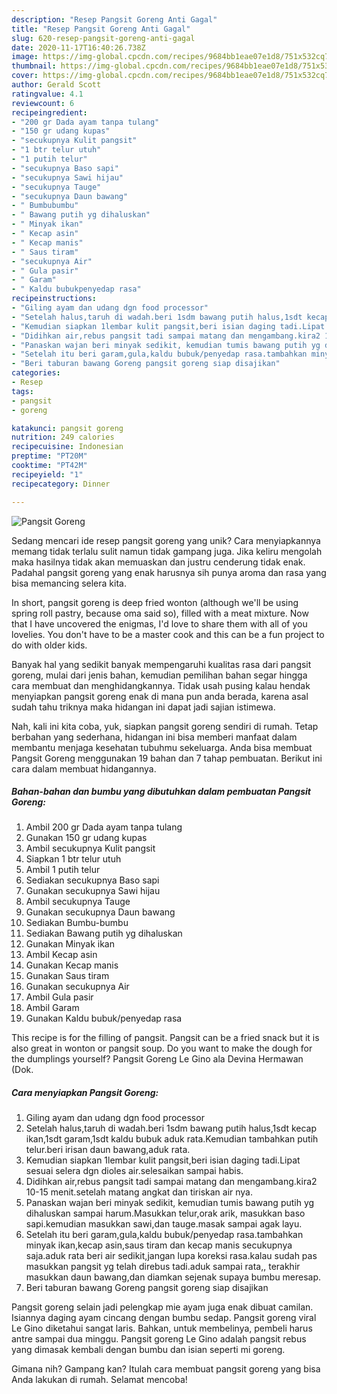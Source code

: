 ```yaml
---
description: "Resep Pangsit Goreng Anti Gagal"
title: "Resep Pangsit Goreng Anti Gagal"
slug: 620-resep-pangsit-goreng-anti-gagal
date: 2020-11-17T16:40:26.738Z
image: https://img-global.cpcdn.com/recipes/9684bb1eae07e1d8/751x532cq70/pangsit-goreng-foto-resep-utama.jpg
thumbnail: https://img-global.cpcdn.com/recipes/9684bb1eae07e1d8/751x532cq70/pangsit-goreng-foto-resep-utama.jpg
cover: https://img-global.cpcdn.com/recipes/9684bb1eae07e1d8/751x532cq70/pangsit-goreng-foto-resep-utama.jpg
author: Gerald Scott
ratingvalue: 4.1
reviewcount: 6
recipeingredient:
- "200 gr Dada ayam tanpa tulang"
- "150 gr udang kupas"
- "secukupnya Kulit pangsit"
- "1 btr telur utuh"
- "1 putih telur"
- "secukupnya Baso sapi"
- "secukupnya Sawi hijau"
- "secukupnya Tauge"
- "secukupnya Daun bawang"
- " Bumbubumbu"
- " Bawang putih yg dihaluskan"
- " Minyak ikan"
- " Kecap asin"
- " Kecap manis"
- " Saus tiram"
- "secukupnya Air"
- " Gula pasir"
- " Garam"
- " Kaldu bubukpenyedap rasa"
recipeinstructions:
- "Giling ayam dan udang dgn food processor"
- "Setelah halus,taruh di wadah.beri 1sdm bawang putih halus,1sdt kecap ikan,1sdt garam,1sdt kaldu bubuk aduk rata.Kemudian tambahkan putih telur.beri irisan daun bawang,aduk rata."
- "Kemudian siapkan 1lembar kulit pangsit,beri isian daging tadi.Lipat sesuai selera dgn dioles air.selesaikan sampai habis."
- "Didihkan air,rebus pangsit tadi sampai matang dan mengambang.kira2 10-15 menit.setelah matang angkat dan tiriskan air nya."
- "Panaskan wajan beri minyak sedikit, kemudian tumis bawang putih yg dihaluskan sampai harum.Masukkan telur,orak arik, masukkan baso sapi.kemudian masukkan sawi,dan tauge.masak sampai agak layu."
- "Setelah itu beri garam,gula,kaldu bubuk/penyedap rasa.tambahkan minyak ikan,kecap asin,saus tiram dan kecap manis secukupnya saja.aduk rata beri air sedikit,jangan lupa koreksi rasa.kalau sudah pas masukkan pangsit yg telah direbus tadi.aduk sampai rata,, terakhir masukkan daun bawang,dan diamkan sejenak supaya bumbu meresap."
- "Beri taburan bawang Goreng pangsit goreng siap disajikan"
categories:
- Resep
tags:
- pangsit
- goreng

katakunci: pangsit goreng 
nutrition: 249 calories
recipecuisine: Indonesian
preptime: "PT20M"
cooktime: "PT42M"
recipeyield: "1"
recipecategory: Dinner

---
```



![Pangsit Goreng](https://img-global.cpcdn.com/recipes/9684bb1eae07e1d8/751x532cq70/pangsit-goreng-foto-resep-utama.jpg)

Sedang mencari ide resep pangsit goreng yang unik? Cara menyiapkannya memang tidak terlalu sulit namun tidak gampang juga. Jika keliru mengolah maka hasilnya tidak akan memuaskan dan justru cenderung tidak enak. Padahal pangsit goreng yang enak harusnya sih punya aroma dan rasa yang bisa memancing selera kita.

In short, pangsit goreng is deep fried wonton (although we&#39;ll be using spring roll pastry, because oma said so), filled with a meat mixture. Now that I have uncovered the enigmas, I&#39;d love to share them with all of you lovelies. You don&#39;t have to be a master cook and this can be a fun project to do with older kids.

Banyak hal yang sedikit banyak mempengaruhi kualitas rasa dari pangsit goreng, mulai dari jenis bahan, kemudian pemilihan bahan segar hingga cara membuat dan menghidangkannya. Tidak usah pusing kalau hendak menyiapkan pangsit goreng enak di mana pun anda berada, karena asal sudah tahu triknya maka hidangan ini dapat jadi sajian istimewa.


Nah, kali ini kita coba, yuk, siapkan pangsit goreng sendiri di rumah. Tetap berbahan yang sederhana, hidangan ini bisa memberi manfaat dalam membantu menjaga kesehatan tubuhmu sekeluarga. Anda bisa membuat Pangsit Goreng menggunakan 19 bahan dan 7 tahap pembuatan. Berikut ini cara dalam membuat hidangannya.

<!--inarticleads1-->

##### Bahan-bahan dan bumbu yang dibutuhkan dalam pembuatan Pangsit Goreng:

1. Ambil 200 gr Dada ayam tanpa tulang
1. Gunakan 150 gr udang kupas
1. Ambil secukupnya Kulit pangsit
1. Siapkan 1 btr telur utuh
1. Ambil 1 putih telur
1. Sediakan secukupnya Baso sapi
1. Gunakan secukupnya Sawi hijau
1. Ambil secukupnya Tauge
1. Gunakan secukupnya Daun bawang
1. Sediakan  Bumbu-bumbu
1. Sediakan  Bawang putih yg dihaluskan
1. Gunakan  Minyak ikan
1. Ambil  Kecap asin
1. Gunakan  Kecap manis
1. Gunakan  Saus tiram
1. Gunakan secukupnya Air
1. Ambil  Gula pasir
1. Ambil  Garam
1. Gunakan  Kaldu bubuk/penyedap rasa


This recipe is for the filling of pangsit. Pangsit can be a fried snack but it is also great in wonton or pangsit soup. Do you want to make the dough for the dumplings yourself? Pangsit Goreng Le Gino ala Devina Hermawan (Dok. 

<!--inarticleads2-->

##### Cara menyiapkan Pangsit Goreng:

1. Giling ayam dan udang dgn food processor
1. Setelah halus,taruh di wadah.beri 1sdm bawang putih halus,1sdt kecap ikan,1sdt garam,1sdt kaldu bubuk aduk rata.Kemudian tambahkan putih telur.beri irisan daun bawang,aduk rata.
1. Kemudian siapkan 1lembar kulit pangsit,beri isian daging tadi.Lipat sesuai selera dgn dioles air.selesaikan sampai habis.
1. Didihkan air,rebus pangsit tadi sampai matang dan mengambang.kira2 10-15 menit.setelah matang angkat dan tiriskan air nya.
1. Panaskan wajan beri minyak sedikit, kemudian tumis bawang putih yg dihaluskan sampai harum.Masukkan telur,orak arik, masukkan baso sapi.kemudian masukkan sawi,dan tauge.masak sampai agak layu.
1. Setelah itu beri garam,gula,kaldu bubuk/penyedap rasa.tambahkan minyak ikan,kecap asin,saus tiram dan kecap manis secukupnya saja.aduk rata beri air sedikit,jangan lupa koreksi rasa.kalau sudah pas masukkan pangsit yg telah direbus tadi.aduk sampai rata,, terakhir masukkan daun bawang,dan diamkan sejenak supaya bumbu meresap.
1. Beri taburan bawang Goreng pangsit goreng siap disajikan


Pangsit goreng selain jadi pelengkap mie ayam juga enak dibuat camilan. Isiannya daging ayam cincang dengan bumbu sedap. Pangsit goreng viral Le Gino diketahui sangat laris. Bahkan, untuk membelinya, pembeli harus antre sampai dua minggu. Pangsit goreng Le Gino adalah pangsit rebus yang dimasak kembali dengan bumbu dan isian seperti mi goreng. 

Gimana nih? Gampang kan? Itulah cara membuat pangsit goreng yang bisa Anda lakukan di rumah. Selamat mencoba!
